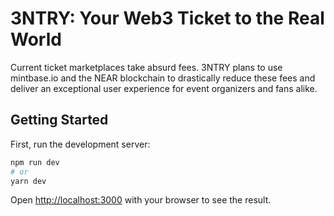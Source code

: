 # 3NTRY: Your Web3 Ticket to the Real World
Current ticket marketplaces take absurd fees. 3NTRY plans to use mintbase.io and the NEAR blockchain to drastically reduce these fees and deliver an exceptional user experience for event organizers and fans alike.

## Getting Started

First, run the development server:

```bash
npm run dev
# or
yarn dev
```

Open [http://localhost:3000](http://localhost:3000) with your browser to see the result.
